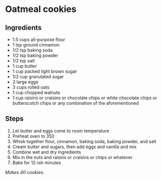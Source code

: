 # Oatmeal cookies

## Ingredients
* 1.5 cups all-purpose flour
* 1 tsp ground cinnamon
* 1/2 tsp baking soda
* 1/2 tsp baking powder
* 1/2 tsp salt
* 1 cup butter
* 1 cup packed light brown sugar
* 1/2 cup granulated sugar
* 2 large eggs
* 3 cups rolled oats
* 1 cup chopped walnuts
* 1 cup raisins or craisins or chocolate chips or white chocolate chips or butterscotch chips or any combination of the aforementioned

## Steps
1. Let butter and eggs come to room temperature
1. Preheat oven to 350
1. Whisk together flour, cinnamon, baking soda, baking powder, and salt
1. Cream butter and sugars, then add eggs and vanilla and mix
1. Combine wet and dry ingredients
1. Mix in the nuts and raisins or craisins or chips or whatever
1. Bake for 12-ish minutes

*Makes 40 cookies.*
